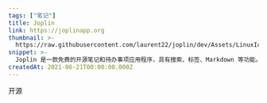 ```yaml
---
tags: ["笔记"]
title: Joplin
link: https://joplinapp.org
thumbnail: >-
  https://raw.githubusercontent.com/laurent22/joplin/dev/Assets/LinuxIcons/256x256.png
snippet: >-
  Joplin 是一款免费的开源笔记和待办事项应用程序，具有搜索、标签、Markdown 等功能。适用于 Windows、macOS、Linux、Android 和 iOS。
createdAt: 2021-06-21T00:00:00.000Z
---
```

开源
